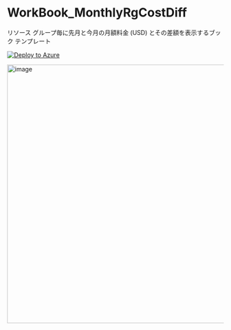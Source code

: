 # WorkBook_MonthlyRgCostDiff
リソース グループ毎に先月と今月の月額料金 (USD) とその差額を表示するブック テンプレート

[![Deploy to Azure](https://aka.ms/deploytoazurebutton)](https://portal.azure.com/#create/Microsoft.Template/uri/https%3A%2F%2Fraw.githubusercontent.com%2Fkzk839%2FWorkBook_MonthlyRgCostDiff%2Fmain%2Fmain.json)

<img width="602" alt="image" src="https://user-images.githubusercontent.com/67820613/218260955-430d852e-2610-4108-96f8-5c4e64b06221.png">
